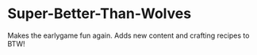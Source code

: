 # Super-Better-Than-Wolves
Makes the earlygame fun again. Adds new content and crafting recipes to BTW!


